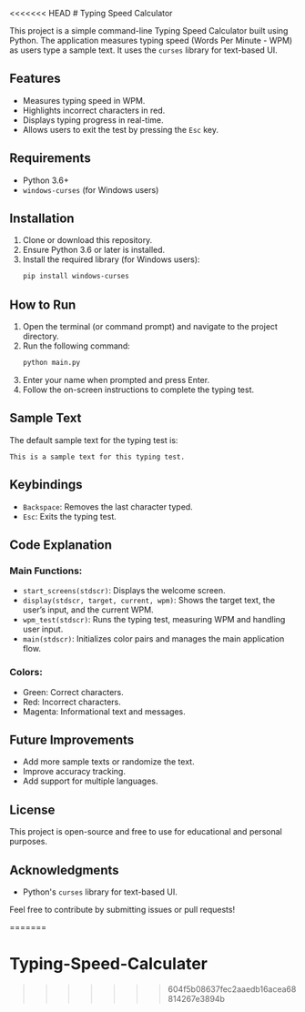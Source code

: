 <<<<<<< HEAD
﻿# Typing Speed Calculator

This project is a simple command-line Typing Speed Calculator built using Python. The application measures typing speed (Words Per Minute - WPM) as users type a sample text. It uses the `curses` library for text-based UI.

## Features
- Measures typing speed in WPM.
- Highlights incorrect characters in red.
- Displays typing progress in real-time.
- Allows users to exit the test by pressing the `Esc` key.

## Requirements
- Python 3.6+
- `windows-curses` (for Windows users)

## Installation
1. Clone or download this repository.
2. Ensure Python 3.6 or later is installed.
3. Install the required library (for Windows users):
   ```bash
   pip install windows-curses
   ```

## How to Run
1. Open the terminal (or command prompt) and navigate to the project directory.
2. Run the following command:
   ```bash
   python main.py
   ```
3. Enter your name when prompted and press Enter.
4. Follow the on-screen instructions to complete the typing test.

## Sample Text
The default sample text for the typing test is:
```
This is a sample text for this typing test.
```

## Keybindings
- `Backspace`: Removes the last character typed.
- `Esc`: Exits the typing test.

## Code Explanation
### Main Functions:
- `start_screens(stdscr)`: Displays the welcome screen.
- `display(stdscr, target, current, wpm)`: Shows the target text, the user’s input, and the current WPM.
- `wpm_test(stdscr)`: Runs the typing test, measuring WPM and handling user input.
- `main(stdscr)`: Initializes color pairs and manages the main application flow.

### Colors:
- Green: Correct characters.
- Red: Incorrect characters.
- Magenta: Informational text and messages.

## Future Improvements
- Add more sample texts or randomize the text.
- Improve accuracy tracking.
- Add support for multiple languages.

## License
This project is open-source and free to use for educational and personal purposes.

## Acknowledgments
- Python's `curses` library for text-based UI.

Feel free to contribute by submitting issues or pull requests!

=======
# Typing-Speed-Calculater
>>>>>>> 604f5b08637fec2aaedb16acea68814267e3894b
